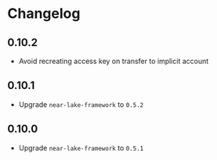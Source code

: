 # Changelog

## 0.10.2

* Avoid recreating access key on transfer to implicit account

## 0.10.1

* Upgrade `near-lake-framework` to `0.5.2`

## 0.10.0

* Upgrade `near-lake-framework` to `0.5.1`
